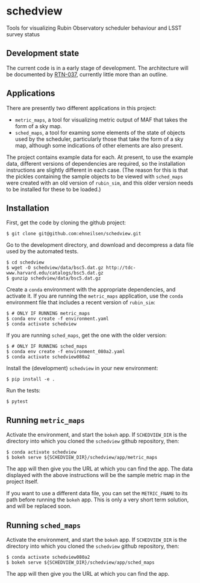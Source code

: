 # schedview
Tools for visualizing Rubin Observatory scheduler behaviour and LSST survey status

## Development state

The current code is in a early stage of development. The architecture will
be documented by [RTN-037](https://rtn-037.lsst.io/), currently little more than
an outline.

## Applications

There are presently two different applications in this project:

- `metric_maps`, a tool for visualizing metric output of MAF that takes the form
of a sky map.
- `sched_maps`, a tool for examing some elements of the state of objects used by
the scheduler, particularly those that take the form of a sky map, although some
indications of other elements are also present.

The project contains example data for each. At present, to use the example data,
different versions of dependencies are required, so the installation instructions
are slightly different in each case. (The reason for this is that the pickles
containing the sample objects to be viewed with `sched_maps` were created with
an old version of `rubin_sim`, and this older version needs to be installed for
these to be loaded.)

## Installation

First, get the code by cloning the github project:

    $ git clone git@github.com:ehneilsen/schedview.git

Go to the development directory, and download and decompress a data file used
by the automated tests. 

    $ cd schedview
    $ wget -O schedview/data/bsc5.dat.gz http://tdc-www.harvard.edu/catalogs/bsc5.dat.gz
    $ gunzip schedview/data/bsc5.dat.gz

Create a `conda` environment with the appropriate dependencies, and activate it.
If you are running the `metric_maps` application, use the `conda` environment
file that includes a recent version of `rubin_sim`:

    $ # ONLY IF RUNNING metric_maps
    $ conda env create -f environment.yaml
    $ conda activate schedview

If you are running `sched_maps`, get the one with the older version:

    $ # ONLY IF RUNNING sched_maps
    $ conda env create -f environment_080a2.yaml
    $ conda activate schedview080a2

Install the (development) `schedview` in your new environment:

    $ pip install -e .

Run the tests:

    $ pytest

## Running `metric_maps`

Activate the environment, and start the `bokeh` app. If `SCHEDVIEW_DIR` is the
directory into which you cloned the `schedview` github repository, then:

    $ conda activate schedview
    $ bokeh serve ${SCHEDVIEW_DIR}/schedview/app/metric_maps

The app will then give you the URL at which you can find the app. The data
displayed with the above instructions will be the sample metric map in the
project itself.

If you want to use a different data file, you can set the `METRIC_FNAME`
to its path before running the `bokeh` app. This is only a very short term
solution, and will be replaced soon.

## Running `sched_maps`

Activate the environment, and start the `bokeh` app. If `SCHEDVIEW_DIR` is the
directory into which you cloned the `schedview` github repository, then:

    $ conda activate schedview080a2
    $ bokeh serve ${SCHEDVIEW_DIR}/schedview/app/sched_maps

The app will then give you the URL at which you can find the app.
